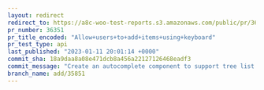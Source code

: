 ```yaml
---
layout: redirect
redirect_to: https://a8c-woo-test-reports.s3.amazonaws.com/public/pr/36351/api/index.html
pr_number: 36351
pr_title_encoded: "Allow+users+to+add+items+using+keyboard"
pr_test_type: api
last_published: "2023-01-11 20:01:14 +0000"
commit_sha: 18a9daa8a08e471dcb8a456a22127126468eadf3
commit_message: "Create an autocomplete component to support tree list item"
branch_name: add/35851
---
```

